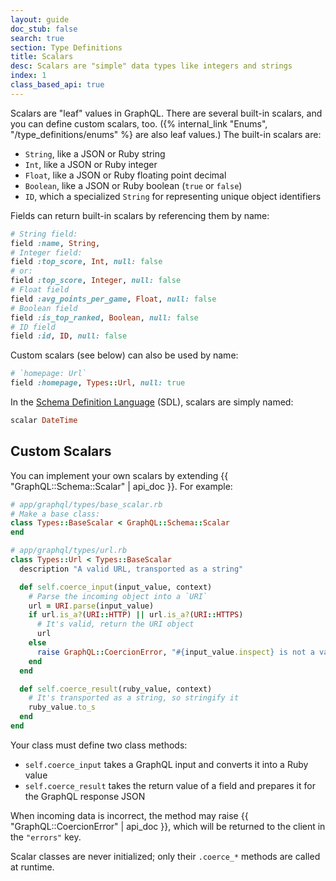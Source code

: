 ```yaml
---
layout: guide
doc_stub: false
search: true
section: Type Definitions
title: Scalars
desc: Scalars are "simple" data types like integers and strings
index: 1
class_based_api: true
---
```


Scalars are "leaf" values in GraphQL. There are several built-in scalars, and you can define custom scalars, too. ({% internal_link "Enums", "/type_definitions/enums" %} are also leaf values.) The built-in scalars are:

- `String`, like a JSON or Ruby string
- `Int`, like a JSON or Ruby integer
- `Float`, like a JSON or Ruby floating point decimal
- `Boolean`, like a JSON or Ruby boolean (`true` or `false`)
- `ID`, which a specialized `String` for representing unique object identifiers

Fields can return built-in scalars by referencing them by name:

```ruby
# String field:
field :name, String,
# Integer field:
field :top_score, Int, null: false
# or:
field :top_score, Integer, null: false
# Float field
field :avg_points_per_game, Float, null: false
# Boolean field
field :is_top_ranked, Boolean, null: false
# ID field
field :id, ID, null: false
```

Custom scalars (see below) can also be used by name:

```ruby
# `homepage: Url`
field :homepage, Types::Url, null: true
```

In the [Schema Definition Language](http://graphql.org/learn/schema/#type-language) (SDL), scalars are simply named:

```ruby
scalar DateTime
```

## Custom Scalars

You can implement your own scalars by extending {{ "GraphQL::Schema::Scalar" | api_doc }}. For example:

```ruby
# app/graphql/types/base_scalar.rb
# Make a base class:
class Types::BaseScalar < GraphQL::Schema::Scalar
end

# app/graphql/types/url.rb
class Types::Url < Types::BaseScalar
  description "A valid URL, transported as a string"

  def self.coerce_input(input_value, context)
    # Parse the incoming object into a `URI`
    url = URI.parse(input_value)
    if url.is_a?(URI::HTTP) || url.is_a?(URI::HTTPS)
      # It's valid, return the URI object
      url
    else
      raise GraphQL::CoercionError, "#{input_value.inspect} is not a valid URL"
    end
  end

  def self.coerce_result(ruby_value, context)
    # It's transported as a string, so stringify it
    ruby_value.to_s
  end
end
```

Your class must define two class methods:

- `self.coerce_input` takes a GraphQL input and converts it into a Ruby value
- `self.coerce_result` takes the return value of a field and prepares it for the GraphQL response JSON

When incoming data is incorrect, the method may raise {{ "GraphQL::CoercionError" | api_doc }}, which will be returned to the client in the `"errors"` key.


Scalar classes are never initialized; only their `.coerce_*` methods are called at runtime.
